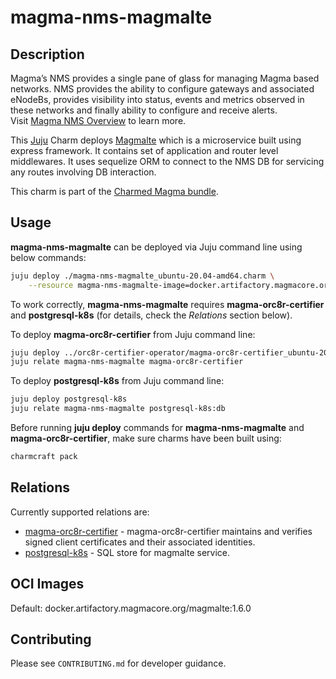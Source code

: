 # magma-nms-magmalte

## Description

Magma’s NMS provides a single pane of glass for managing Magma based networks. NMS provides the
ability to configure gateways and associated eNodeBs, provides visibility into status, events and
metrics observed in these networks and finally ability to configure and receive alerts.
<br>
Visit [Magma NMS Overview](https://docs.magmacore.org/docs/nms/nms_arch_overview) to learn more.

This [Juju](https://juju.is/) Charm deploys 
[Magmalte](https://docs.magmacore.org/docs/nms/nms_arch_overview#magmalte) which is a microservice 
built using express framework. It contains set of application and router level middlewares. It uses
sequelize ORM to connect to the NMS DB for servicing any routes involving DB interaction.

This charm is part of the [Charmed Magma bundle](https://github.com/canonical/magma-orc8r-dev).

## Usage

**magma-nms-magmalte** can be deployed via Juju command line using below commands:

```bash
juju deploy ./magma-nms-magmalte_ubuntu-20.04-amd64.charm \
    --resource magma-nms-magmalte-image=docker.artifactory.magmacore.org/magmalte:1.6.0
```

To work correctly, **magma-nms-magmalte** requires **magma-orc8r-certifier** and **postgresql-k8s** (for
details, check the _Relations_ section below).

To deploy **magma-orc8r-certifier** from Juju command line:

```bash
juju deploy ../orc8r-certifier-operator/magma-orc8r-certifier_ubuntu-20.04-amd64.charm --resource magma-orc8r-certifier-image=docker.artifactory.magmacore.org/controller:1.6.0 --config domain=example.com
juju relate magma-nms-magmalte magma-orc8r-certifier
```

To deploy **postgresql-k8s** from Juju command line:

```bash
juju deploy postgresql-k8s
juju relate magma-nms-magmalte postgresql-k8s:db
```

Before running **juju deploy** commands for **magma-nms-magmalte** and **magma-orc8r-certifier**, make sure 
charms have been built using:
```bash
charmcraft pack
```


## Relations

Currently supported relations are:

- [magma-orc8r-certifier](https://github.com/canonical/charmed-magma/tree/main/orchestrator-bundle/orc8r-certifier-operator) -
  magma-orc8r-certifier maintains and verifies signed client certificates and their associated
  identities.
- [postgresql-k8s](https://charmhub.io/postgresql-k8s) - SQL store for magmalte service.

## OCI Images

Default: docker.artifactory.magmacore.org/magmalte:1.6.0

## Contributing

Please see `CONTRIBUTING.md` for developer guidance.

